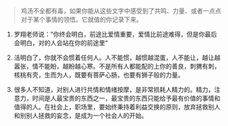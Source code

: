 > 鸡汤不全都有毒，如果你能从这些文字中感受到了共鸣、力量、或者一点点对于某个事情的领悟。它就值的你记录下来。


1. 罗翔老师说：”你终会明白，前途比爱情重要，爱情比前途难得，但是你最后会明白，对的人会站在你的前途里“

2. 活明白了，你就不会惯着任何人。人不能惯，越惯越混蛋，人不能让，越让越嚣张，情不能盼，越盼越心寒。不是所有人都能配的上你的善良，刺猬有刺，核桃有壳，生而为人，既要有菩萨心肠，也要有狮子般的力量。

3. 很多人不知道，对别人进行共情和情绪按摩，是非常损耗人精力的。精力，注意力，时间是人最宝贵的东西之一，最宝贵的东西只能给予最有价值的事情和值得的人。在社会上，职场里，要始终秉持着利益交换的原则，放弃拯救别人和别别人拯救的妄念，是成为一个社会人的开始。
